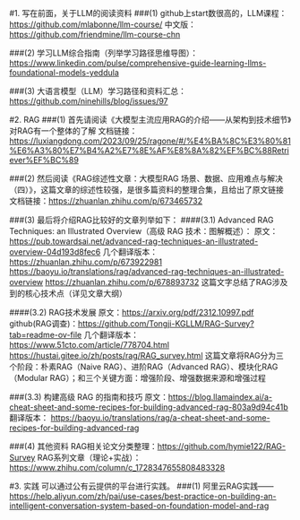 #1. 写在前面，关于LLM的阅读资料
###(1) github上start数很高的，LLM课程：https://github.com/mlabonne/llm-course/
    中文版：https://github.com/friendmine/llm-course-chn

###(2) 学习LLM综合指南（列举学习路径思维导图）：https://www.linkedin.com/pulse/comprehensive-guide-learning-llms-foundational-models-yeddula

###(3) 大语言模型（LLM）学习路径和资料汇总：https://github.com/ninehills/blog/issues/97

#2. RAG
###(1) 首先请阅读《大模型主流应用RAG的介绍——从架构到技术细节》对RAG有一个整体的了解
文档链接：https://luxiangdong.com/2023/09/25/ragone/#/%E4%BA%8C%E3%80%81%E6%A3%80%E7%B4%A2%E7%8E%AF%E8%8A%82%EF%BC%88Retriever%EF%BC%89

###(2) 然后阅读《RAG综述性文章：大模型RAG 场景、数据、应用难点与解决（四）》，这篇文章的综述性较强，是很多篇资料的整理合集，且给出了原文链接
文档链接：https://zhuanlan.zhihu.com/p/673465732

###(3) 最后将介绍RAG比较好的文章列举如下：
####(3.1) Advanced RAG Techniques: an Illustrated Overview（高级 RAG 技术：图解概述）：
原文：https://pub.towardsai.net/advanced-rag-techniques-an-illustrated-overview-04d193d8fec6
几个翻译版本：
https://zhuanlan.zhihu.com/p/673922981
https://baoyu.io/translations/rag/advanced-rag-techniques-an-illustrated-overview
https://zhuanlan.zhihu.com/p/678893732
这篇文字总结了RAG涉及到的核心技术点（详见文章大纲）

####(3.2) RAG技术发展
原文：https://arxiv.org/pdf/2312.10997.pdf
github(RAG调查)：https://github.com/Tongji-KGLLM/RAG-Survey?tab=readme-ov-file
几个翻译版本：
https://www.51cto.com/article/778704.html
https://hustai.gitee.io/zh/posts/rag/RAG_survey.html
这篇文章将RAG分为三个阶段：朴素RAG（Naive RAG）、进阶RAG（Advanced RAG）、模块化RAG（Modular RAG）；和三个关键方面：增强阶段、增强数据来源和增强过程

###(3.3) 构建高级 RAG 的指南和技巧
原文：https://blog.llamaindex.ai/a-cheat-sheet-and-some-recipes-for-building-advanced-rag-803a9d94c41b
翻译版本：
https://baoyu.io/translations/rag/a-cheat-sheet-and-some-recipes-for-building-advanced-rag

###(4) 其他资料
RAG相关论文分类整理：https://github.com/hymie122/RAG-Survey
RAG系列文章（理论+实战）：https://www.zhihu.com/column/c_1728347655808483328

#3. 实践
可以通过公有云提供的平台进行实践。
###(1) 阿里云RAG实践——https://help.aliyun.com/zh/pai/use-cases/best-practice-on-building-an-intelligent-conversation-system-based-on-foundation-model-and-rag
